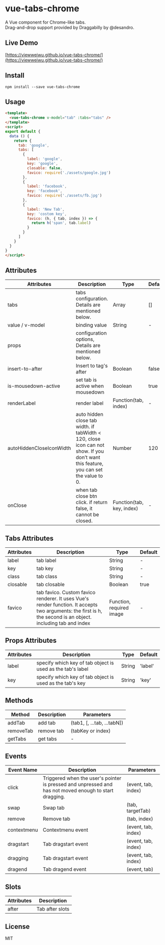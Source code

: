 # vue-tabs-chrome
A Vue component for Chrome-like tabs.<br>
Drag-and-drop support provided by Draggabilly by @desandro.

## Live Demo
[https://viewweiwu.github.io/vue-tabs-chrome/](https://viewweiwu.github.io/vue-tabs-chrome/)

## Install
```
npm install --save vue-tabs-chrome
```

## Usage
``` html
<template>
  <vue-tabs-chrome v-model="tab" :tabs="tabs" />
</template>
<script>
export default {
  data () {
    return {
      tab: 'google',
      tabs: [
        {
          label: 'google',
          key: 'google',
          closable: false,
          favico: require('./assets/google.jpg')
        },
        {
          label: 'facebook',
          key: 'facebook',
          favico: require('./assets/fb.jpg')
        },
        {
          label: 'New Tab',
          key: 'costom key',
          favico: (h, { tab, index }) => {
            return h('span', tab.label)
          }
        }
      ]
    }
  }
}
</script>
```

## Attributes

| Attributes | Description | Type | Default |
| - | - | - | - |
| tabs | tabs configuration. Details are mentioned below. | Array | [] |
| value / v-model | binding value | String | - |
| props | configuration options, Details are mentioned below. |
| insert-to-after | Insert to tag's after | Boolean | false |
| is-mousedown-active | set tab is active when mousedown | Boolean | true |
| renderLabel | render label | Function(tab, index) | - |
| autoHiddenCloseIconWidth | auto hidden close tab width. if tabWidth < 120, close icon can not show. If you don’t want this feature, you can set the value to 0. | Number | 120 |
| onClose | when tab close btn click. if return false, it cannot be closed. | Function(tab, key, index) | - |

## Tabs Attributes
| Attributes | Description | Type | Default |
| - | - | - | - |
| label | tab label | String | - |
| key | tab key | String | - |
| class | tab class | String | - |
| closable | tab closable | Boolean | true |
| favico | tab favico. Custom favico renderer. It uses Vue's render function. It accepts two arguments: the first is h, the second is an object. including tab and index | Function, required image | - |

## Props Attributes
| Attributes | Description | Type | Default |
| - | - | - | - |
| label | specify which key of tab object is used as the tab's label | String | 'label' |
| key | specify which key of tab object is used as the tab's key | String | 'key' |

## Methods 
| Method | Description | Parameters |
| - | - | - |
| addTab | add tab | (tab1, [, ...tab, ...tabN]) |
| removeTab | remove tab | (tabKey or index) |
| getTabs | get tabs | - |

## Events
| Event Name | Description | Parameters |
| - | - | - |
| click | Triggered when the user's pointer is pressed and unpressed and has not moved enough to start dragging. | (event, tab, index) |
| swap | Swap tab | (tab, targetTab) |
| remove | Remove tab | (tab, index) |
| contextmenu | Contextmenu event | (event, tab, index) |
| dragstart | Tab dragstart event | (event, tab, index) |
| dragging | Tab dragstart event | (event, tab, index) |
| dragend | Tab dragend event | (event, tab) |

## Slots
| Attributes | Description |
| - | - |
| after | Tab after slots |

## License
MIT
